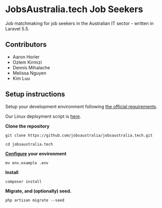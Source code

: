 # JobsAustralia.tech Job Seekers

Job matchmaking for job seekers in the Australian IT sector - written in Laravel 5.5.

## Contributors

* Aaron Horler
* Ozlem Kirmizi
* Dennis Mihalache
* Melissa Nguyen
* Kim Luu

## Setup instructions

Setup your development environment following [the official requirements](https://laravel.com/docs/5.5/installation).

Our Linux deployment script is [here](https://github.com/jobsaustralia/scripts-conf-and-docs/blob/master/scripts/deploy.sh#L1).

**Clone the repository**

`git clone https://github.com/jobsaustralia/jobsaustralia.tech.git`

`cd jobsaustralia.tech`

**[Configure](https://laravel.com/docs/5.5/configuration#environment-configuration) your environment**

`mv env.example .env`

**Install**

`composer install`

**Migrate, and (optionally) seed.**

`php artisan migrate --seed`
